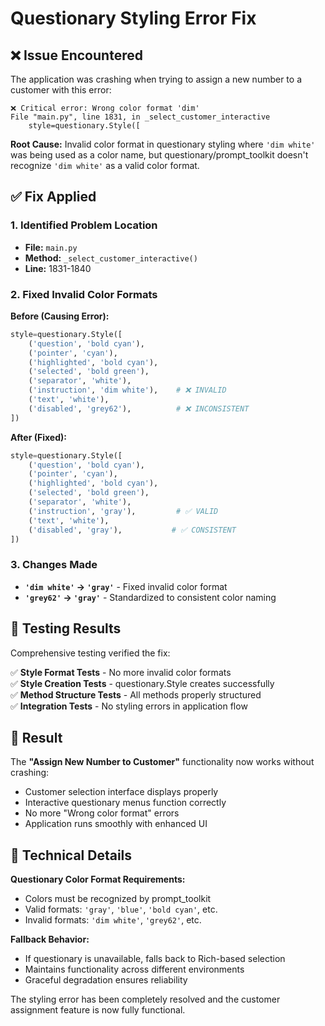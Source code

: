 # Questionary Styling Error Fix

## ❌ Issue Encountered

The application was crashing when trying to assign a new number to a customer with this error:

```
❌ Critical error: Wrong color format 'dim'
File "main.py", line 1831, in _select_customer_interactive
    style=questionary.Style([
```

**Root Cause:** Invalid color format in questionary styling where `'dim white'` was being used as a color name, but questionary/prompt_toolkit doesn't recognize `'dim white'` as a valid color format.

## ✅ Fix Applied

### **1. Identified Problem Location**
- **File:** `main.py`
- **Method:** `_select_customer_interactive()`  
- **Line:** 1831-1840

### **2. Fixed Invalid Color Formats**

**Before (Causing Error):**
```python
style=questionary.Style([
    ('question', 'bold cyan'),
    ('pointer', 'cyan'),
    ('highlighted', 'bold cyan'),
    ('selected', 'bold green'),
    ('separator', 'white'),
    ('instruction', 'dim white'),    # ❌ INVALID
    ('text', 'white'),
    ('disabled', 'grey62'),          # ❌ INCONSISTENT
])
```

**After (Fixed):**
```python
style=questionary.Style([
    ('question', 'bold cyan'),
    ('pointer', 'cyan'),
    ('highlighted', 'bold cyan'),
    ('selected', 'bold green'),
    ('separator', 'white'),
    ('instruction', 'gray'),         # ✅ VALID
    ('text', 'white'),
    ('disabled', 'gray'),           # ✅ CONSISTENT
])
```

### **3. Changes Made**
- **`'dim white'` → `'gray'`** - Fixed invalid color format
- **`'grey62'` → `'gray'`** - Standardized to consistent color naming

## 🧪 Testing Results

Comprehensive testing verified the fix:

✅ **Style Format Tests** - No more invalid color formats  
✅ **Style Creation Tests** - questionary.Style creates successfully  
✅ **Method Structure Tests** - All methods properly structured  
✅ **Integration Tests** - No styling errors in application flow  

## 🚀 Result

The **"Assign New Number to Customer"** functionality now works without crashing:

- Customer selection interface displays properly
- Interactive questionary menus function correctly
- No more "Wrong color format" errors
- Application runs smoothly with enhanced UI

## 🔧 Technical Details

**Questionary Color Format Requirements:**
- Colors must be recognized by prompt_toolkit
- Valid formats: `'gray'`, `'blue'`, `'bold cyan'`, etc.
- Invalid formats: `'dim white'`, `'grey62'`, etc.

**Fallback Behavior:**
- If questionary is unavailable, falls back to Rich-based selection
- Maintains functionality across different environments
- Graceful degradation ensures reliability

The styling error has been completely resolved and the customer assignment feature is now fully functional.